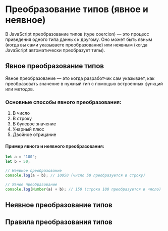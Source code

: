 # Преобразование типов (явное и неявное)

В JavaScript преобразование типов (type coercion) — это процесс приведения одного типа данных к другому. Оно может быть
явным (когда вы сами указываете преобразование) или неявным (когда JavaScript автоматически преобразует типы).

## Явное преобразование типов

Явное преобразование — это когда разработчик сам указывает, как преобразовать значение в нужный тип с помощью встроенных
функций или методов.

### Основные способы явного преобразования:

1. В число
2. В строку
3. В булевое значение
4. Унарный плюс
5. Двойное отрицание

#### Пример явного и неявного преобразования:

```js
let a = "100";
let b = 50;

// Неявное преобразование
console.log(a + b); // 10050 (число 50 преобразуется в строку)

// Явное преобразование
console.log(Number(a) + b); // 150 (строка 100 преобразуется в число)
```

## Неявное преобразование типов

## Правила преобразования типов

